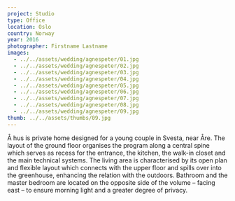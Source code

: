 ```yaml
---
project: Studio
type: Office
location: Oslo
country: Norway
year: 2016
photographer: Firstname Lastname
images:
  - ../../assets/wedding/agnespeter/01.jpg
  - ../../assets/wedding/agnespeter/02.jpg
  - ../../assets/wedding/agnespeter/03.jpg
  - ../../assets/wedding/agnespeter/04.jpg
  - ../../assets/wedding/agnespeter/05.jpg
  - ../../assets/wedding/agnespeter/06.jpg
  - ../../assets/wedding/agnespeter/07.jpg
  - ../../assets/wedding/agnespeter/08.jpg
  - ../../assets/wedding/agnespeter/09.jpg
thumb: ../../assets/thumbs/09.jpg
---
```


Å hus is private home designed for a young couple in Svesta, near Åre. The layout of the ground floor organises the program along a central spine which serves as recess for the entrance, the kitchen, the walk-in closet and the main technical systems. The living area is characterised by its open plan and flexible layout which connects with the upper floor and spills over into the greenhouse, enhancing the relation with the outdoors. Bathroom and the master bedroom are located on the opposite side of the volume – facing east – to ensure morning light and a greater degree of privacy.
